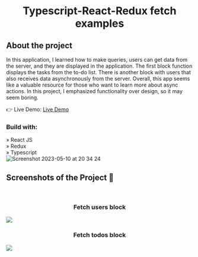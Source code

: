 <div align='center'>
  <h1>Typescript-React-Redux fetch examples</h1>
</div>

<h2>About the project</h2>

  <p>
In this application, I learned how to make queries, users can get data from the server, and they are displayed in the application. The first block function displays the tasks from the to-do list. There is another block with users that also receives data asynchronously from the server. Overall, this app seems like a valuable resource for those who want to learn more about async actions. In this project, I emphasized functionality over design, so it may seem boring.
</p>

👉 Live Demo: <a href='*'>Live Demo</a>

<h3>Build with:</h3>

» React JS <br>
» Redux <br>
» Typescript <br>
![Screenshot 2023-05-10 at 20 34 24]()

<h2>Screenshots of the Project 📸</h2>
<br>
<h3 align='center'>Fetch users block</h3>
 <img src='https://github.com/Volkoviysash/typescript-react-redux/assets/90283311/2c71162f-9c71-41b6-9caf-73fe156ed7c5' />
<h3 align='center'>Fetch todos block</h3>
 <img src='https://github.com/Volkoviysash/typescript-react-redux/assets/90283311/935d3d12-c605-41b1-882c-5c813810b240' />
